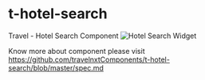 # t-hotel-search

Travel - Hotel Search Component
<img src="https://github.com/travelnxtComponents/t-hotel-search/blob/master/t-search.png" alt="Hotel Search Widget">

Know more about component please visit https://github.com/travelnxtComponents/t-hotel-search/blob/master/spec.md
